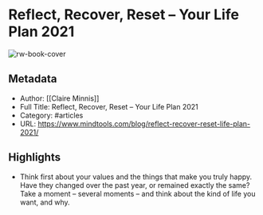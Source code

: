 # Reflect, Recover, Reset – Your Life Plan 2021

![rw-book-cover](https://readwise-assets.s3.amazonaws.com/static/images/article1.be68295a7e40.png)

## Metadata
- Author: [[Claire Minnis]]
- Full Title: Reflect, Recover, Reset – Your Life Plan 2021
- Category: #articles
- URL: https://www.mindtools.com/blog/reflect-recover-reset-life-plan-2021/

## Highlights
- Think first about your values and the things that make you truly happy. Have they changed over the past year, or remained exactly the same? Take a moment – several moments – and think about the kind of life you want, and why.
